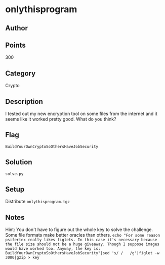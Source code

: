 # onlythisprogram
## Author

## Points
300
## Category
Crypto
## Description
I tested out my new encryption tool on some files from the internet and it seems like it worked pretty good. What do you think?
## Flag
`BuildYourOwnCryptoSoOthersHaveJobSecurity`
## Solution
`solve.py`
## Setup
Distribute `onlythisprogram.tgz`
## Notes
Hint:
You don't have to figure out the whole key to solve the challenge. Some file formats make better oracles than others.
`echo "For some reason psifertex really likes figlets. In this case it's necessary because the file size should not be a huge giveaway. Though I suppose images would have worked too. Anyway, the key is: BuildYourOwnCryptoSoOthersHaveJobSecurity"|sed 's/ /   /g'|figlet -w 3000|gzip > key`
